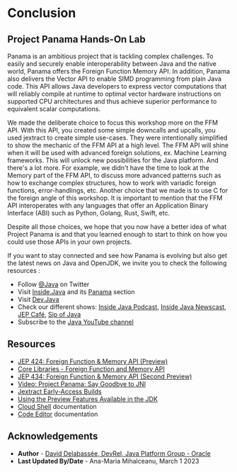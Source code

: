 #  Conclusion
## Project Panama Hands-On Lab



Panama is an ambitious project that is tackling complex challenges. To easily and securely enable interoperability between Java and the native world, Panama offers the Foreign Function Memory API. In addition, Panama also delivers the Vector API to enable SIMD programming from plain Java code. This API allows Java developers to express vector computations that will reliably compile at runtime to optimal vector hardware instructions on supported CPU architectures and thus achieve superior performance to equivalent scalar computations.

We made the deliberate choice to focus this workshop more on the FFM API. With this API, you created some simple downcalls and upcalls, you used jextract to create simple use-cases. They were intentionally simplified to show the mechanic of the FFM API at a high level. The FFM API will shine when it will be used with advanced foreign solutions, ex. Machine Learning frameworks. This will unlock new possibilities for the Java platform. And there's a lot more. For example, we didn't have the time to look at the Memory part of the FFM API, to discuss more advanced patterns such as how to exchange complex structures, how to work with variadic foreign functions, error-handlings, etc.
Another choice that we made is to use C for the foreign angle of this workshop. It is important to mention that the FFM API interoperates with any languages that offer an Application Binary Interface (ABI) such as Python, Golang, Rust, Swift, etc.

Despite all those choices, we hope that you now have a better idea of what Project Panama is and that you learned enough to start to think on how you could use those APIs in your own projects.


If you want to stay connected and see how Panama is evolving but also get the latest news on Java and OpenJDK, we invite you to check the following resources :

* Follow [@Java](https://twitter.com/java) on Twitter
* Visit [Inside.Java](https://inside.java/) and its [Panama](https://inside.java/tag/panama) section
* Visit [Dev.Java](https://dev.java)
* Check our different shows: [Inside Java Podcast](https://inside.java/podcast/), [Inside Java Newscast](https://inside.java/newscast), [JEP Café](https://inside.java/jepcafe), [Sip of Java](https://inside.java/sip)
* Subscribe to the [Java YouTube channel](https://www.youtube.com/java)

## Resources
* [JEP 424: Foreign Function & Memory API (Preview)](https://openjdk.org/jeps/424)
* [Core Libraries - Foreign Function and Memory API](https://docs.oracle.com/en/java/javase/19/core/foreign-function-and-memory-api.html#GUID-FBE990DA-C356-46E8-9109-C75567849BA8)
* [JEP 434: Foreign Function & Memory API (Second Preview)](https://openjdk.org/jeps/434)
* [Video: Project Panama: Say Goodbye to JNI](https://inside.java/2022/04/04/projectpanama/)
* [Jextract Early-Access Builds](https://jdk.java.net/jextract/)
* [Using the Preview Features Available in the JDK](https://dev.java/learn/using-the-preview-features-available-in-the-jdk/)
* [Cloud Shell](https://docs.oracle.com/en-us/iaas/Content/API/Concepts/cloudshellintro.htm) documentation
* [Code Editor](https://docs.oracle.com/en-us/iaas/Content/API/Concepts/code_editor_intro.htm) documentation

## Acknowledgements
* **Author** - [David Delabassée, DevRel, Java Platform Group - Oracle](https://twitter.com/delabassee)
* **Last Updated By/Date** - Ana-Maria Mihalceanu, March 1 2023
